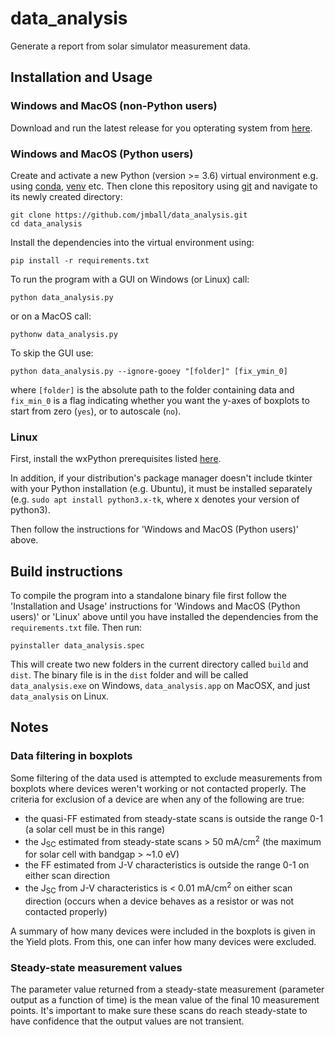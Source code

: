 # data_analysis
Generate a report from solar simulator measurement data.

## Installation and Usage
### Windows and MacOS (non-Python users)
Download and run the latest release for you opterating system from [here](https://github.com/jmball/data_analysis/releases).

### Windows and MacOS (Python users)
Create and activate a new Python (version >= 3.6) virtual environment e.g. using [conda](https://conda.io/projects/conda/en/latest/user-guide/tasks/manage-environments.html), [venv](https://docs.python.org/3/library/venv.html) etc. Then clone this repository using [git](https://git-scm.com) and navigate to its newly created directory:
```
git clone https://github.com/jmball/data_analysis.git
cd data_analysis
```
Install the dependencies into the virtual environment using:
```
pip install -r requirements.txt
```
To run the program with a GUI on Windows (or Linux) call:
```
python data_analysis.py
```
or on a MacOS call:
```
pythonw data_analysis.py
```
To skip the GUI use:
```
python data_analysis.py --ignore-gooey "[folder]" [fix_ymin_0]
```
where `[folder]` is the absolute path to the folder containing data and `fix_min_0` is a flag indicating whether you want the y-axes of boxplots to start from zero (`yes`), or to autoscale (`no`).

### Linux
First, install the wxPython prerequisites listed [here](https://github.com/wxWidgets/Phoenix#prerequisites).

In addition, if your distribution's package manager doesn't include tkinter with your Python installation (e.g. Ubuntu), it must be installed separately (e.g. `sudo apt install python3.x-tk`, where x denotes your version of python3).

Then follow the instructions for 'Windows and MacOS (Python users)' above.

## Build instructions
To compile the program into a standalone binary file first follow the 'Installation and Usage' instructions for 'Windows and MacOS (Python users)' or 'Linux' above until you have installed the dependencies from the `requirements.txt` file. Then run:
```
pyinstaller data_analysis.spec
```
This will create two new folders in the current directory called `build` and `dist`. The binary file is in the `dist` folder and will be called `data_analysis.exe` on Windows, `data_analysis.app` on MacOSX, and just `data_analysis` on Linux.

## Notes
### Data filtering in boxplots
Some filtering of the data used is attempted to exclude measurements from boxplots where devices weren't working or not contacted properly. The criteria for exclusion of a device are when any of the following are true:
- the quasi-FF estimated from steady-state scans is outside the range 0-1 (a solar cell must be in this range)
- the J<sub>SC</sub> estimated from steady-state scans > 50 mA/cm<sup>2</sup> (the maximum for solar cell with bandgap > ~1.0 eV)
- the FF estimated from J-V characteristics is outside the range 0-1 on either scan direction
- the J<sub>SC</sub> from J-V characteristics is < 0.01 mA/cm<sup>2</sup> on either scan direction (occurs when a device behaves as a resistor or was not contacted properly)

A summary of how many devices were included in the boxplots is given in the Yield plots. From this, one can infer how many devices were excluded.

### Steady-state measurement values
The parameter value returned from a steady-state measurement (parameter output as a function of time) is the mean value of the final 10 measurement points. It's important to make sure these scans do reach steady-state to have confidence that the output values are not transient.